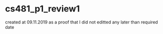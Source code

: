 # cs481_p1_review1
created at 09.11.2019 as a proof that I did not editted any later than required date 

